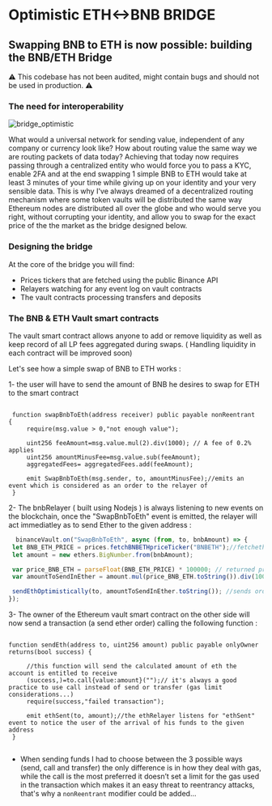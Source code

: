 # Optimistic ETH<->BNB BRIDGE

<h2 name="bridge">
    Swapping BNB to ETH is now possible: building the BNB/ETH Bridge

 </h2>
 ⚠️ This codebase has not been audited, might contain bugs and should not be used in production. ⚠️
 <h3 name="l3">
   The need for interoperability
   </h3>
   
   ![bridge_optimistic](https://user-images.githubusercontent.com/37840702/184388009-d2de01c1-5fbb-41a3-a763-330a11b99392.png)


What would a universal network for sending value, independent of any company or currency look like? How about routing value the same way we are routing packets of data today? 
Achieving that today now requires passing through a centralized entity who would force you to pass a KYC, enable 2FA and at the end swapping 1 simple BNB to ETH would take at least 3 minutes of your time while giving up on your identity and your very sensible data. This is why I've always dreamed of a decentralized routing mechanism where some token vaults will be distributed the same way Ethereum nodes are distributed all over the globe and who would serve you right, without corrupting your identity, and allow you to swap for the exact price of the the market as the bridge designed below.



<h3 name="bridgeDesign">
   Designing the bridge
   </h3>
   
   At the core of the bridge you will find:  <br/>
   - Prices tickers that are fetched using the public Binance API <br/>
   - Relayers watching for any event log on vault contracts <br/>
   - The vault contracts  processing transfers and deposits<br/>

   
   
 

   
   <h3 name="vault">
   The BNB & ETH Vault smart contracts
   </h3>
     
 The vault smart contract allows anyone to add or remove liquidity as well as keep record of all LP fees aggregated  during swaps. ( Handling liquidity in each contract will be improved soon)
   

   
   Let's see how a simple swap of BNB to ETH works : 
   
   1- the user will have to send the amount of BNB  he desires to swap for ETH to the smart contract
   ```Solidity
   
    function swapBnbToEth(address receiver) public payable nonReentrant  {
        require(msg.value > 0,"not enough value");
        
        uint256 feeAmount=msg.value.mul(2).div(1000); // A fee of 0.2% applies
        uint256 amountMinusFee=msg.value.sub(feeAmount);
        aggregatedFees= aggregatedFees.add(feeAmount);
        
        emit SwapBnbToEth(msg.sender, to, amountMinusFee);//emits an event which is considered as an order to the relayer of 
    }
   ```
   2- The bnbRelayer ( built using Nodejs ) is always listening to new events on the blockchain, once the "SwapBnbToEth" event is emitted, the relayer will act immediatley as to send Ether to the given address : 
   
   ```Javascript
     binanceVault.on("SwapBnbToEth", async (from, to, bnbAmount) => {
    let BNB_ETH_PRICE = prices.fetchBNBETHpriceTicker("BNBETH");//fetchethe price from Binance API
    let amount = new ethers.BigNumber.from(bnbAmount);

    var price_BNB_ETH = parseFloat(BNB_ETH_PRICE) * 100000; // returned price with a precision of 5
    var amountToSendInEther = amount.mul(price_BNB_ETH.toString()).div(100000);

    sendEthOptimistically(to, amountToSendInEther.toString()); //sends order to the vault smart contract to send eth
  });
   ```
   3- The owner of the Ethereum vault smart contract on the other side   will now send a transaction (a send ether order) calling the following function :
   
   ```Solidity
   
   function sendEth(address to, uint256 amount) public payable onlyOwner returns(bool success) {
        
        //this function will send the calculated amount of eth the account is entitled to receive
        (success,)=to.call{value:amount}("");// it's always a good practice to use call instead of send or transfer (gas limit considerations...)
        require(success,"failed transaction");
        
        emit ethSent(to, amount);//the ethRelayer listens for "ethSent" event to notice the user of the arrival of his funds to the given address 
    }
   
   
   ```
- When sending funds I had to choose between the 3 possible ways (send, call and transfer) the only difference is in how they deal with gas, while the call is the most preferred it doesn’t set a limit for the gas used in the transaction which makes it an easy threat to reentrancy attacks, that's why a ```nonReentrant``` modifier could be added...
   
   
